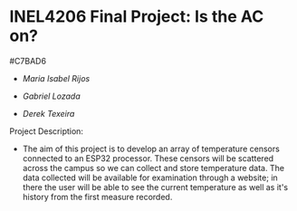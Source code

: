 # INEL4206 Final Project: Is the AC on?
#C7BAD6
- *Maria Isabel Rijos* 
* *Gabriel Lozada*
+ *Derek Texeira*

Project Description:
* The aim of this project is to develop an array of temperature censors 
connected to an ESP32 processor. These censors will be scattered across
the campus so we can collect and store temperature data. The data collected 
will be available for examination through a website; in there the user
will be able to see the current temperature as well as it's history from 
the first measure recorded.
